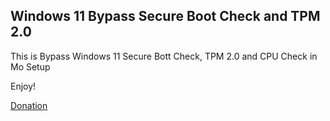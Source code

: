 ## Windows 11 Bypass Secure Boot Check and TPM 2.0
This is Bypass Windows 11 Secure Bott Check, TPM 2.0 and CPU Check in Mo Setup 


Enjoy!


[Donation](https://ko-fi.com/glebyoutuber)
